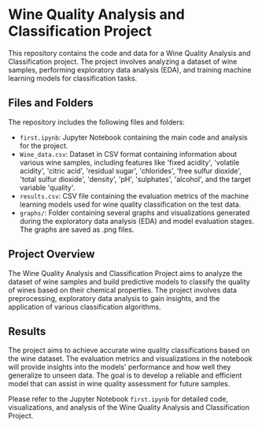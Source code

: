 # Wine Quality Analysis and Classification Project

This repository contains the code and data for a Wine Quality Analysis and Classification project. The project involves analyzing a dataset of wine samples, performing exploratory data analysis (EDA), and training machine learning models for classification tasks.

## Files and Folders

The repository includes the following files and folders:

- `first.ipynb`: Jupyter Notebook containing the main code and analysis for the project.
- `Wine_data.csv`: Dataset in CSV format containing information about various wine samples, including features like 'fixed acidity', 'volatile acidity', 'citric acid', 'residual sugar', 'chlorides', 'free sulfur dioxide', 'total sulfur dioxide', 'density', 'pH', 'sulphates', 'alcohol', and the target variable 'quality'.
- `results.csv`: CSV file containing the evaluation metrics of the machine learning models used for wine quality classification on the test data.
- `graphs/`: Folder containing several graphs and visualizations generated during the exploratory data analysis (EDA) and model evaluation stages. The graphs are saved as .png files.

## Project Overview

The Wine Quality Analysis and Classification Project aims to analyze the dataset of wine samples and build predictive models to classify the quality of wines based on their chemical properties. The project involves data preprocessing, exploratory data analysis to gain insights, and the application of various classification algorithms.

## Results

The project aims to achieve accurate wine quality classifications based on the wine dataset. The evaluation metrics and visualizations in the notebook will provide insights into the models' performance and how well they generalize to unseen data. The goal is to develop a reliable and efficient model that can assist in wine quality assessment for future samples.

Please refer to the Jupyter Notebook `first.ipynb` for detailed code, visualizations, and analysis of the Wine Quality Analysis and Classification Project.
